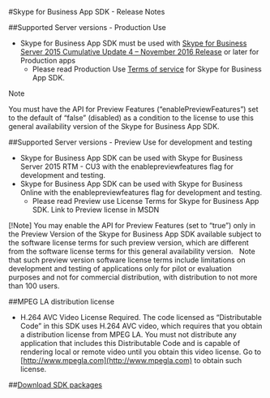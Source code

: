 #Skype for Business App SDK - Release Notes 

##Supported Server versions - Production Use
- Skype for Business App SDK must be used with [Skype for Business Server 2015 Cumulative Update 4 – November 2016 Release](https://www.microsoft.com/en-us/download/details.aspx?id=47690) or later for Production apps
  -  Please read Production Use [Terms of service](TermsOfService.md)  for Skype for Business App SDK.

>[!Note]
You must have the API for Preview Features (“enablePreviewFeatures”) set to the default of “false” (disabled) as a condition to the license to use this general availability version of the Skype for Business App SDK.   

##Supported Server versions - Preview Use for development and testing
- Skype for Business App SDK can be used with Skype for Business Server 2015 RTM - CU3 with the enablepreviewfeatures flag for development and testing.  
- Skype for Business App SDK can be used with Skype for Business Online with the enablepreviewfeatures flag for development and testing. 
  - Please read Preview use License Terms for Skype for Business App SDK. Link to Preview license in MSDN

[!Note]
You may enable the API for Preview Features (set to “true”) only in the Preview Version of the Skype for Business App SDK available subject to the software license terms for such preview version, which are different from the software license terms for this general availability version.   Note that such preview version software license terms include limitations on development and testing of applications only for pilot or evaluation purposes and not for commercial distribution, with distribution to not more than 100 users. 

##MPEG LA distribution license

- H.264 AVC Video License Required. The code licensed as “Distributable Code” in this SDK uses H.264 AVC video, which requires that you obtain a distribution license from MPEG LA.  You must not distribute any application that includes this Distributable Code and is capable of rendering local or remote video until you obtain this video license.  Go to [http://www.mpegla.com](http://www.mpegla.com) to obtain such license.

##[Download SDK packages](Download.md)


